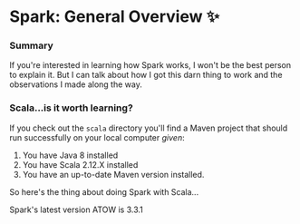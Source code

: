 # Spark: General Overview :sparkles:

### Summary

If you're interested in learning how Spark works, I won't be the best person to explain it. But I can talk about how I got this darn thing to work and the observations I made along the way.  

### Scala...is it worth learning?
If you check out the `scala` directory you'll find a Maven project that should run successfully on your local computer _given_:
1. You have Java 8 installed
2. You have Scala 2.12.X installed
3. You have an up-to-date Maven version installed.

So here's the thing about doing Spark with Scala...  

Spark's latest version ATOW is 3.3.1

